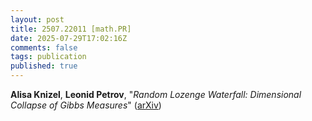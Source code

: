 ```yaml
---
layout: post
title: 2507.22011 [math.PR]
date: 2025-07-29T17:02:16Z
comments: false
tags: publication
published: true
---
```


<b>Alisa Knizel</b>, <b>Leonid Petrov</b>, "<i>Random Lozenge Waterfall: Dimensional Collapse of Gibbs Measures</i>" ([arXiv](http://arxiv.org/abs/2507.22011v1))
